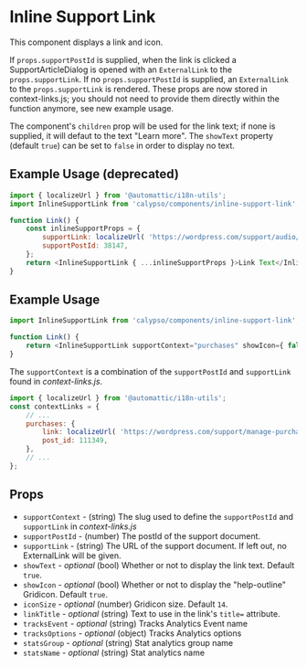 # Inline Support Link

This component displays a link and icon.

If `props.supportPostId` is supplied, when the link is clicked a SupportArticleDialog is opened with an `ExternalLink` to the `props.supportLink`. If no `props.supportPostId` is supplied, an `ExternalLink` to the `props.supportLink` is rendered. These props are now stored in context-links.js; you should not need to provide them directly within the function anymore, see new example usage.

The component's `children` prop will be used for the link text; if none is supplied, it will defaut to the text "Learn more". The `showText` property (default `true`) can be set to `false` in order to display no text.

## Example Usage (deprecated)

```js
import { localizeUrl } from '@automattic/i18n-utils';
import InlineSupportLink from 'calypso/components/inline-support-link';

function Link() {
	const inlineSupportProps = {
		supportLink: localizeUrl( 'https://wordpress.com/support/audio/podcasting/' ),
		supportPostId: 38147,
	};
	return <InlineSupportLink { ...inlineSupportProps }>Link Text</InlineSupportLink>;
}
```

## Example Usage

```js
import InlineSupportLink from 'calypso/components/inline-support-link';

function Link() {
	return <InlineSupportLink supportContext="purchases" showIcon={ false } />;
}
```

The `supportContext` is a combination of the `supportPostId` and `supportLink` found in _context-links.js_.

```js
import { localizeUrl } from '@automattic/i18n-utils';
const contextLinks = {
	// ...
	purchases: {
		link: localizeUrl( 'https://wordpress.com/support/manage-purchases/' ),
		post_id: 111349,
	},
	// ...
};
```

## Props

- `supportContext` - (string) The slug used to define the `supportPostId` and `supportLink` in _context-links.js_
- `supportPostId` - (number) The postId of the support document.
- `supportLink` - (string) The URL of the support document. If left out, no ExternalLink will be given.
- `showText` - _optional_ (bool) Whether or not to display the link text. Default `true`.
- `showIcon` - _optional_ (bool) Whether or not to display the "help-outline" Gridicon. Default `true`.
- `iconSize` - _optional_ (number) Gridicon size. Default `14`.
- `linkTitle` - _optional_ (string) Text to use in the link's `title=` attribute.
- `tracksEvent` - _optional_ (string) Tracks Analytics Event name
- `tracksOptions` - _optional_ (object) Tracks Analytics options
- `statsGroup` - _optional_ (string) Stat analytics group name
- `statsName` - _optional_ (string) Stat analytics name
